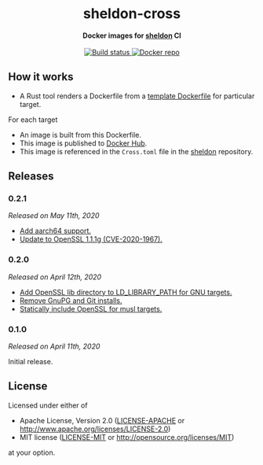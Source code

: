 <h1 align="center">sheldon-cross</h1>
<div align="center">
  <strong>Docker images for <a href="https://github.com/rossmacarthur/sheldon">sheldon</a> CI</strong>
</div>
<br />
<div align="center">
  <a href="https://github.com/rossmacarthur/locks/actions?query=workflow%3Abuild">
    <img src="https://img.shields.io/github/workflow/status/rossmacarthur/sheldon-cross/build/master" alt="Build status" />
  </a>
  <a href="https://hub.docker.com/r/rossmacarthur/sheldon-cross">
    <img src="https://img.shields.io/badge/docker-latest-blue" alt="Docker repo" />
  </a>
</div>

## How it works

- A Rust tool renders a Dockerfile from a [template
  Dockerfile](docker/Dockerfile) for particular target.

For each target
- An image is built from this Dockerfile.
- This image is published to [Docker
  Hub](https://hub.docker.com/r/rossmacarthur/sheldon-cross).
- This image is referenced in the `Cross.toml` file in the
  [sheldon](https://github.com/rossmacarthur/sheldon) repository.

## Releases

### 0.2.1

*Released on May 11th, 2020*

- [Add aarch64 support.][51bd78a]
- [Update to OpenSSL 1.1.1g (CVE-2020-1967).][fd05011]

[51bd78a]: https://github.com/rossmacarthur/sheldon-cross/commit/51bd78ae6c94d509a4c1c9ec37716c4e00e60722
[fd05011]: https://github.com/rossmacarthur/sheldon-cross/commit/fd05011c072cde56934aaee77c3fce61b3036b2c

### 0.2.0

*Released on April 12th, 2020*

- [Add OpenSSL lib directory to LD_LIBRARY_PATH for GNU targets.][6b9a9fa]
- [Remove GnuPG and Git installs.][f9aa8d4]
- [Statically include OpenSSL for musl targets.][3a688a9]

[6b9a9fa]: https://github.com/rossmacarthur/sheldon-cross/commit/6b9a9fa0ecdfeedc637e1bc41987c13419983bf0
[f9aa8d4]: https://github.com/rossmacarthur/sheldon-cross/commit/f9aa8d4b8227bb2621fb51c50f0fcff3e6b1dff2
[3a688a9]: https://github.com/rossmacarthur/sheldon-cross/commit/3a688a9672b7652594a365d5121870c4a674a427

### 0.1.0

*Released on April 11th, 2020*

Initial release.

## License

Licensed under either of

- Apache License, Version 2.0 ([LICENSE-APACHE](LICENSE-APACHE) or
   http://www.apache.org/licenses/LICENSE-2.0)
- MIT license ([LICENSE-MIT](LICENSE-MIT) or http://opensource.org/licenses/MIT)

at your option.
